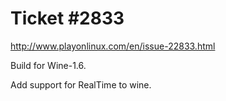 Ticket #2833
============

http://www.playonlinux.com/en/issue-22833.html

Build for Wine-1.6.

Add support for RealTime to wine.
